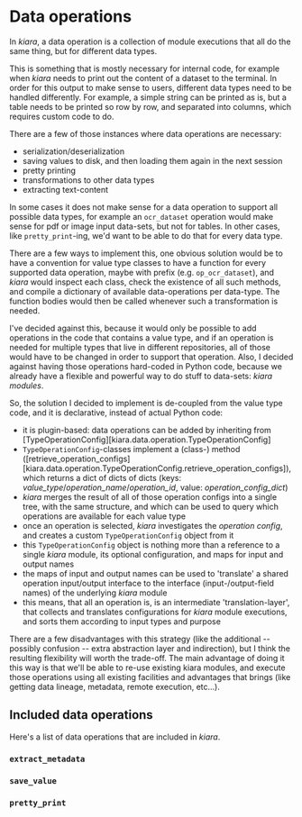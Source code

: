 # Data operations

In *kiara*, a data operation is a collection of module executions that all do the same thing, but for different data types.

This is something that is mostly necessary for internal code, for example when *kiara* needs to print out the content of a
dataset to the terminal. In order for this output to make sense to users, different data types need to be handled differently.
For example, a simple string can be printed as is, but a table needs to be printed so row by row, and separated into columns,
which requires custom code to do.

There are a few of those instances where data operations are necessary:

 - serialization/deserialization
 - saving values to disk, and then loading them again in the next session
 - pretty printing
 - transformations to other data types
 - extracting text-content

In some cases it does not make sense for a data operation to support all possible data types, for example an ``ocr_dataset``
operation would make sense for pdf or image input data-sets, but not for tables. In other cases, like ``pretty_print``-ing,
we'd want to be able to do that for every data type.

There are a few ways to implement this, one obvious solution would be to have a convention for value type classes to have a function
for every supported data operation, maybe with prefix (e.g. ``op_ocr_dataset``), and *kiara* would inspect each class,
check the existence of all such methods, and compile a dictionary of available data-operations per data-type.  The function bodies would then be called whenever such a transformation is needed.

I've decided against this, because it would only be possible to add operations in the code that contains a value type,
and if an operation is needed for multiple types that live in different repositories, all of those would have to be changed
in order to support that operation. Also, I decided against having those operations hard-coded in Python code, because we
already have a flexible and powerful way to do stuff to data-sets: *kiara modules*.

So, the solution I decided to implement is de-coupled from the value type code, and it is declarative, instead of actual Python code:

- it is plugin-based: data operations can be added by inheriting from [TypeOperationConfig][kiara.data.operation.TypeOperationConfig]
- `TypeOperationConfig`-classes implement a (class-) method ([retrieve_operation_configs][kiara.data.operation.TypeOperationConfig.retrieve_operation_configs]), which returns a dict of dicts of dicts (keys: *value_type*/*operation_name*/*operation_id*, value: *operation_config_dict*)
- *kiara* merges the result of all of those operation configs into a single tree, with the same structure, and which can be used to query which operations are available for each value type
- once an operation is selected, *kiara* investigates the *operation config*, and creates a custom ``TypeOperationConfig`` object from it
- this ``TypeOperationConfig`` object is nothing more than a reference to a single *kiara* module, its optional configuration, and maps for input and output names
- the maps of input and output names can be used to 'translate' a shared operation input/output interface to the interface (input-/output-field names) of the underlying *kiara* module
- this means, that all an operation is, is an intermediate 'translation-layer', that collects and translates configurations for *kiara* module executions, and sorts them according to input types and purpose

There are a few disadvantages with this strategy (like the additional -- possibly confusion -- extra abstraction layer and indirection), but I think
the resulting flexibility will worth the trade-off. The main advantage of doing it this way is that we'll be able to re-use existing
kiara modules, and execute those operations using all existing facilities and advantages that brings (like getting data lineage, metadata,
remote execution, etc...).

## Included data operations

Here's a list of data operations that are included in *kiara*.

### ``extract_metadata``

### ``save_value``

### ``pretty_print``
